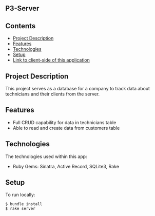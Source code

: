 ## P3-Server

## Contents

* [Project Description](#project-Description)
* [Features](#features)
* [Technologies](#technologies)
* [Setup](#setup)
* [Link to client-side of this application](https://github.com/charliesonye/phase-3-client)


## Project Description

This project serves as a database for a company to track data about technicians and their clients from the server.

## Features
* Full CRUD capability for data in technicians table
* Able to read and create data from customers table


## Technologies
The technologies used within this app:
* Ruby Gems: Sinatra, Active Record, SQLite3, Rake

## Setup
To run locally:
```
$ bundle install
$ rake server

```
